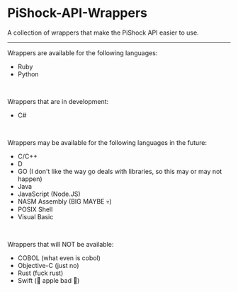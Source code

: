 # PiShock-API-Wrappers
A collection of wrappers that make the PiShock API easier to use.
<hr/>

Wrappers are available for the following languages:
* Ruby
* Python

<br/>

Wrappers that are in development:
* C#

<br/>

Wrappers may be available for the following languages in the future:
* C/C++
* D
* GO (I don't like the way go deals with libraries, so this may or may not happen)
* Java
* JavaScript (Node.JS)
* NASM Assembly (BIG MAYBE 💀)
* POSIX Shell
* Visual Basic

<br/>

Wrappers that will NOT be available:
* COBOL (what even is cobol)
* Objective-C (just no)
* Rust (fuck rust)
* Swift (🖕 apple bad 🤢)
